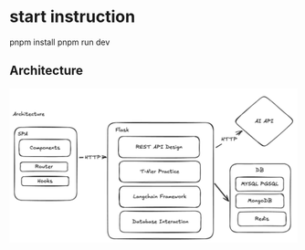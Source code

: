 # start instruction
pnpm install
pnpm run dev





## Architecture

![image-20250124000858752](.images/README/image-20250124000858752.png)
